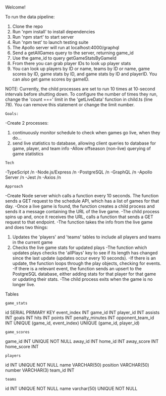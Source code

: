 Welcome!

To run the data pipeline:
1. Clone the repo
2. Run 'npm install' to install dependencies
3. Run 'npm start' to start server
4. Run 'npm test' to launch testing suite
5. The Apollo server will run at localhost:4000/graphql
6. Send a getAllGames query to the server, returning game_id
7. Use the game_id to query getGameStatsByGameId
8. From there you can grab player IDs to look up player stats
9. You can look up players by ID or name, teams by ID or name, game scores by ID, game stats by ID, and game stats by ID and playerID. You can also get game scores by gameID.

NOTE: Currently, the child processes are set to run 10 times at 10-second intervals before shutting down. To configure the number of times they run, change the 'count ===' limit in the 'getLiveData' function in child.ts (line 78). You can remove this statement or change the limit number.

    Goals:
-Create 2 processes: 
  1. continuously monitor schedule to check when games go live, when they do...
  2. send live statistics to database, allowing client queries to database for game, player, and team info
-Allow offseason (non-live) querying of game statistics

    Tech
-TypeScript /n
-Node.js/Express /n
-PostgreSQL /n
-GraphQL /n
-Apollo Server /n
-Jest /n
-Axios /n

    Approach
-Create Node server which calls a function every 10 seconds. The function sends a GET request to the schedule API, which has a list of games for that day.
-Once a live game is found, the function creates a child process and sends it a message containing the URL of the live game.
-The child process spins up and, once it receives the URL, calls a function that sends a GET request to that endpoint.
-The function takes the info from the live game and does two things:
  1. Updates the 'players' and 'teams' tables to include all players and teams in the current game
  2. Checks the live game stats for updated plays
-The function which updates plays checks the 'allPlays' key to see if its length has changed since the last update (updates occur every 10 seconds). 
-If there is an update, the function loops through the play objects, checking for events.
-If there is a relevant event, the function sends an upsert to the PostgreSQL database, either adding stats for that player for that game or updating their stats.
-The child process exits when the game is no longer live.

Tables

    game_stats
id SERIAL PRIMARY KEY
event_index INT
game_id INT
player_id INT
assists INT
goals INT
hits INT
points INT
penalty_minutes INT
opponent_team_id INT
UNIQUE (game_id, event_index)
UNIQUE (game_id, player_id)

    game_scores 
game_id INT UNIQUE NOT NULL
away_id INT
home_id INT
away_score INT
home_score INT

    players
id INT UNIQUE NOT NULL
name VARCHAR(50)
position VARCHAR(50)
number VARCHAR(3)
team_id INT

    teams
id INT UNIQUE NOT NULL
name varchar(50) UNIQUE NOT NULL

